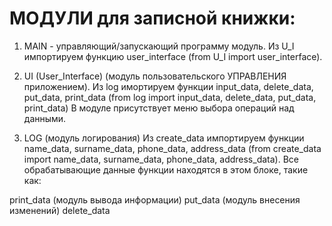 
# МОДУЛИ для записной книжки:

1. MAIN - управляющий/запускающий программу модуль.
    Из U_I импортируем функцию user_interface (from U_I import user_interface).

2. UI (User_Interface) (модуль пользовательского УПРАВЛЕНИЯ приложением).
    Из log имортируем функции input_data, delete_data, put_data, print_data (from log import input_data, delete_data, put_data, print_data)
    В модуле присутствует меню выбора операций над данными.

3. LOG (модуль логирования)
    Из create_data импортируем функции name_data, surname_data, phone_data, address_data (from create_data import name_data, surname_data, phone_data, address_data).
    Все обрабатывающие данные функции находятся в этом блоке, такие как:

print_data (модуль вывода информации)
put_data (модуль внесения изменений)
delete_data


